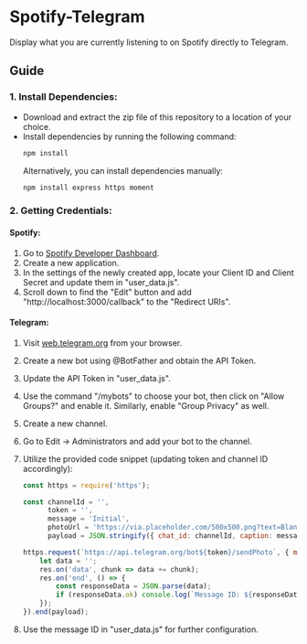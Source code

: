 # Spotify-Telegram

Display what you are currently listening to on Spotify directly to Telegram. 

## Guide

### 1. Install Dependencies:

- Download and extract the zip file of this repository to a location of your choice.
- Install dependencies by running the following command:
  ```bash
  npm install
  ```
  Alternatively, you can install dependencies manually:
  ```bash
  npm install express https moment
  ```

### 2. Getting Credentials:

#### Spotify:

1. Go to [Spotify Developer Dashboard](https://developer.spotify.com/dashboard).
2. Create a new application.
3. In the settings of the newly created app, locate your Client ID and Client Secret and update them in "user_data.js".
4. Scroll down to find the "Edit" button and add "http://localhost:3000/callback" to the "Redirect URIs".

#### Telegram:

1. Visit [web.telegram.org](https://web.telegram.org) from your browser.
2. Create a new bot using @BotFather and obtain the API Token.
3. Update the API Token in "user_data.js".
4. Use the command "/mybots" to choose your bot, then click on "Allow Groups?" and enable it. Similarly, enable "Group Privacy" as well.
5. Create a new channel.
6. Go to Edit -> Administrators and add your bot to the channel.
7. Utilize the provided code snippet (updating token and channel ID accordingly):

    ```javascript
    const https = require('https');
    
    const channelId = '',
          token = '',
          message = 'Initial',
          photoUrl = 'https://via.placeholder.com/500x500.png?text=Blank+White+Image',
          payload = JSON.stringify({ chat_id: channelId, caption: message, photo: photoUrl });
    
    https.request(`https://api.telegram.org/bot${token}/sendPhoto`, { method: 'POST', headers: { 'Content-Type': 'application/json' } }, res => {
        let data = '';
        res.on('data', chunk => data += chunk);
        res.on('end', () => { 
            const responseData = JSON.parse(data);
            if (responseData.ok) console.log(`Message ID: ${responseData.result.message_id}`);
        });
    }).end(payload);
    ```

8. Use the message ID in "user_data.js" for further configuration.
